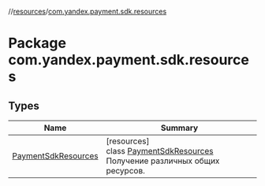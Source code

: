 //[resources](../../index.md)/[com.yandex.payment.sdk.resources](index.md)

# Package com.yandex.payment.sdk.resources

## Types

| Name | Summary |
|---|---|
| [PaymentSdkResources](-payment-sdk-resources/index.md) | [resources]<br>class [PaymentSdkResources](-payment-sdk-resources/index.md)<br>Получение различных общих ресурсов. |
